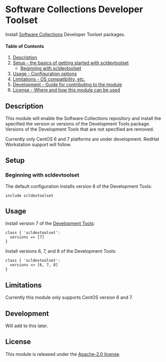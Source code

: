# Software Collections Developer Toolset

Install [Software Collections](https://www.softwarecollections.org/en/) Developer Toolset packages.

#### Table of Contents

1. [Description](#description)
2. [Setup - the basics of getting started with scldevtoolset](#setup)
    * [Beginning with scldevtoolset](#beginning-with-scldevtoolset)
3. [Usage - Configuration options](#usage)
4. [Limitations - OS compatibility, etc.](#limitations)
5. [Development - Guide for contributing to the module](#development)
6. [License - Where and how this module can be used](#license)

## Description

This module will enable the Software Collections repository and
install the specified the version or versions of the Development Tools
package. Versions of the Development Tools that are not specified are
removed.

Currently only CentOS 6 and 7 platforms are under development. RedHat
Workstation support will follow.

## Setup

### Beginning with scldevtoolset

The default configuration installs version 8 of the Development Tools:
```
include scldevtoolset
```

## Usage

Install version 7 of the [Development Tools](https://www.softwarecollections.org/en/scls/rhscl/devtoolset-7):
```
class { 'scldevtoolset':
  versions => [7]
}
```

Install versions 6, 7, and 8 of the Development Tools:
```
class { 'scldevtoolset':
  versions => [6, 7, 8]
}
```

## Limitations

Currently this module only supports CentOS version 6 and 7.

## Development

Will add to this later.

## License

This module is released under the [Apache-2.0 license](https://www.apache.org/licenses/LICENSE-2.0.html).
